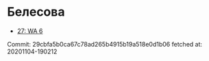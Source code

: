 # Белесова
- [27: WA 6](27.md)

Commit: 29cbfa5b0ca67c78ad265b4915b19a518e0d1b06
 fetched at: 20201104-190212
